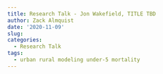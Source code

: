 ```yaml
---
title: Research Talk - Jon Wakefield, TITLE TBD
author: Zack Almquist
date: '2020-11-09'
slug: 
categories:
  - Research Talk
tags:
  - urban rural modeling under-5 mortality
---
```


